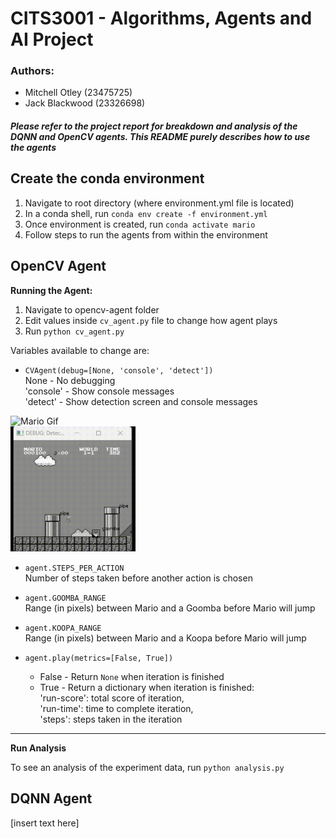 
# CITS3001 - Algorithms, Agents and AI Project

### Authors:
- Mitchell Otley (23475725)
- Jack Blackwood (23326698)

#### *Please refer to the project report for breakdown and analysis of the DQNN and OpenCV agents. This README purely describes how to use the agents*

## Create the conda environment
1. Navigate to root directory (where environment.yml file is located)
2. In a conda shell, run `conda env create -f environment.yml`
3. Once environment is created, run `conda activate mario`
4. Follow steps to run the agents from within the environment

## **OpenCV Agent**

**Running the Agent:**
1. Navigate to opencv-agent folder
2. Edit values inside `cv_agent.py` file to change how agent plays 
3. Run `python cv_agent.py`


Variables available to change are:
- `CVAgent(debug=[None, 'console', 'detect'])`  
    None - No debugging  
    'console' - Show console messages  
    'detect' - Show detection screen and console messages
  
<div class="row">
  <div class="column">
    <img src="opencv-agent/report-data/Mario%20Gif.gif" alt="Mario Gif" width="200" height="200">
  </div>
  <div class="column">
    <img src="opencv-agent/report-data/MarioDetect Gif.gif" width="200" height="200">
  </div>
</div>

- `agent.STEPS_PER_ACTION`  
    Number of steps taken before another action is chosen

- `agent.GOOMBA_RANGE`  
    Range (in pixels) between Mario and a Goomba before Mario will jump

- `agent.KOOPA_RANGE`  
    Range (in pixels) between Mario and a Koopa before Mario will jump

- `agent.play(metrics=[False, True])`  
    - False - Return `None` when iteration is finished  
    - True - Return a dictionary when iteration is finished:  
            'run-score': total score of iteration,  
            'run-time': time to complete iteration,  
            'steps': steps taken in the iteration 

___
**Run Analysis**

To see an analysis of the experiment data, run `python analysis.py`


## **DQNN Agent**

[insert text here]
